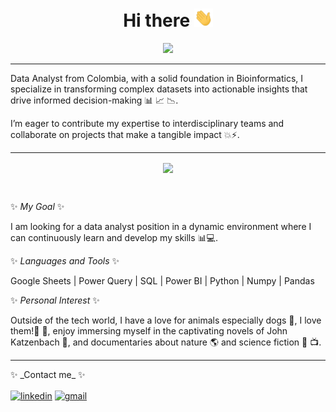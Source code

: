 <h1 align="center"> Hi there <img src="https://raw.githubusercontent.com/ABSphreak/ABSphreak/master/gifs/Hi.gif" width="30px"> </h1>

<div align="center">
  <img src="https://readme-typing-svg.herokuapp.com?font=Architects+Daughter&color=81E26A&size=28&center=true&lines=I'm+Diana+Gaitán...;Data+Analist...;I+love+data+and+dogs..."/>

</div>

<hr> 


Data Analyst from Colombia,  with a solid foundation in Bioinformatics, I specialize in transforming complex datasets into actionable insights that drive informed decision-making 📊 📈 📉.

I’m eager to contribute my expertise to interdisciplinary teams and collaborate on projects that make a tangible impact 💥⚡.
<hr>
<p align="center">
 <img align="center" src="https://media.giphy.com/media/JkVnfE54QdOMQBxmHg/giphy.gif" />

</p>

<br>

✨ _My Goal_ ✨

I am looking for a data analyst position in a dynamic environment where I can continuously learn and develop my skills 📊💻.

✨ _Languages and Tools_ ✨

Google Sheets | Power Query | SQL | Power BI | Python | Numpy | Pandas

✨ _Personal Interest_ ✨

Outside of the tech world, I have a love for animals especially dogs 🐶, I love them!🐩 🐾, enjoy immersing myself in the captivating novels of John Katzenbach 📘, and documentaries about nature 🌎 and  science fiction 🎥 📺.

<hr>
✨ _Contact me_ ✨

 <p align="left">
  <a href="https://www.linkedin.com/in/dmgv270492/" target="blank"><img align="center" src="https://user-images.githubusercontent.com/88904952/234979284-68c11d7f-1acc-4f0c-ac78-044e1037d7b0.png" alt="linkedin" height="50" width="50" /></a>
  <a href="mailto:dimgaitanva@gmail.com" target="_blank">
  <img align="center" src="https://github.com/Mo-Alsehli/Mo-Alsehli/assets/98949843/6d935082-a6bb-4f5d-be13-87b821d8421c" alt="gmail" height="50" width="50"  />
</a>
  </p>
  </div>


